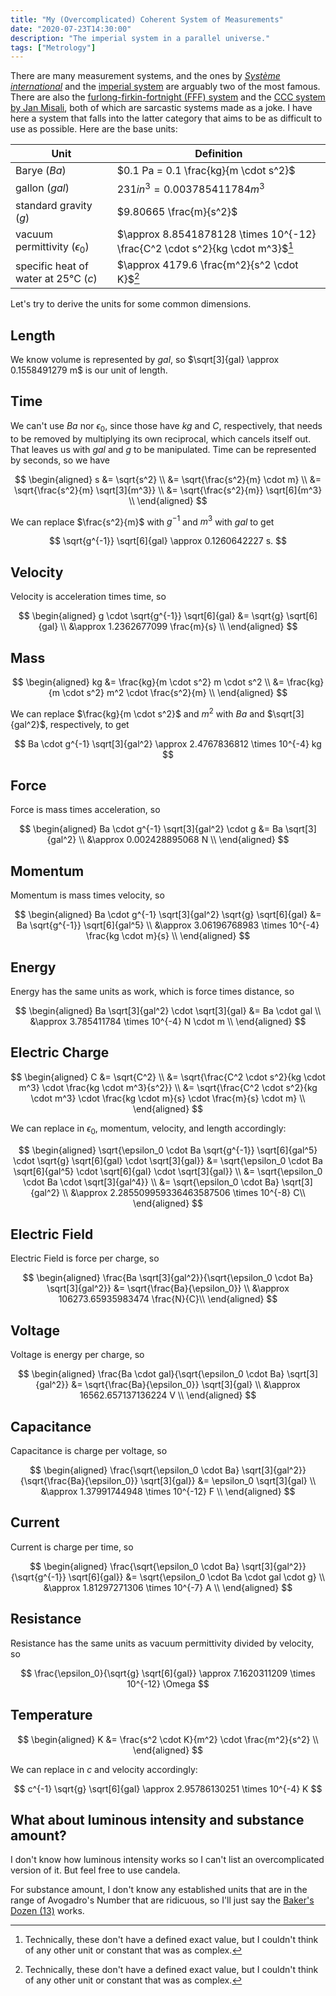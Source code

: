```yaml
---
title: "My (Overcomplicated) Coherent System of Measurements"
date: "2020-07-23T14:30:00"
description: "The imperial system in a parallel universe."
tags: ["Metrology"]
---
```


There are many measurement systems, and the ones by [_Système international_](https://en.wikipedia.org/wiki/International_System_of_Units) and the [imperial system](https://en.wikipedia.org/wiki/Imperial_units) are arguably two of the most famous. There are also the [furlong-firkin-fortnight (FFF) system](https://en.wikipedia.org/wiki/FFF_system) and the [CCC system by Jan Misali](https://www.youtube.com/watch?v=KmfdeWd0RMk), both of which are sarcastic systems made as a joke. I have here a system that falls into the latter category that aims to be as difficult to use as possible. Here are the base units:

| Unit                                 | Definition                                                                    |
| ------------------------------------ | ----------------------------------------------------------------------------- |
| Barye $(Ba)$                         | $0.1 Pa = 0.1 \frac{kg}{m \cdot s^2}$                                         |
| gallon $(gal)$                       | $231 in^3 = 0.003785411784 m^3$                                               |
| standard gravity $(g)$               | $9.80665 \frac{m}{s^2}$                                                       |
| vacuum permittivity $(\epsilon_0)$   | $\approx 8.8541878128 \times 10^{-12} \frac{C^2 \cdot s^2}{kg \cdot m^3}$[^1] |
| specific heat of water at 25°C $(c)$ | $\approx 4179.6 \frac{m^2}{s^2 \cdot K}$[^1]                                  |

[^1]: Technically, these don't have a defined exact value, but I couldn't think of any other unit or constant that was as complex.

Let's try to derive the units for some common dimensions.

## Length

We know volume is represented by $gal$, so $\sqrt[3]{gal} \approx 0.1558491279 m$ is our unit of length.

## Time

We can't use $Ba$ nor $\epsilon_0$, since those have $kg$ and $C$, respectively, that needs to be removed by multiplying its own reciprocal, which cancels itself out. That leaves us with $gal$ and $g$ to be manipulated. Time can be represented by seconds, so we have

$$
\begin{aligned}
s &= \sqrt{s^2} \\
	&= \sqrt{\frac{s^2}{m} \cdot m} \\
	&= \sqrt{\frac{s^2}{m} \sqrt[3]{m^3}} \\
	&= \sqrt{\frac{s^2}{m}} \sqrt[6]{m^3} \\
\end{aligned}
$$

We can replace $\frac{s^2}{m}$ with $g^{-1}$ and $m^3$ with $gal$ to get

$$
\sqrt{g^{-1}} \sqrt[6]{gal} \approx 0.1260642227 s.
$$

## Velocity

Velocity is acceleration times time, so

$$
\begin{aligned}
g \cdot \sqrt{g^{-1}} \sqrt[6]{gal}
	&= \sqrt{g} \sqrt[6]{gal} \\
	&\approx 1.2362677099 \frac{m}{s} \\
\end{aligned}
$$

## Mass

$$
\begin{aligned}
kg &= \frac{kg}{m \cdot s^2} m \cdot s^2 \\
	&= \frac{kg}{m \cdot s^2} m^2 \cdot \frac{s^2}{m} \\
\end{aligned}
$$

We can replace $\frac{kg}{m \cdot s^2}$ and $m^2$ with $Ba$ and $\sqrt[3]{gal^2}$, respectively, to get

$$
Ba \cdot g^{-1} \sqrt[3]{gal^2} \approx 2.4767836812 \times 10^{-4} kg
$$

## Force

Force is mass times acceleration, so

$$
\begin{aligned}
Ba \cdot g^{-1} \sqrt[3]{gal^2} \cdot g
	&= Ba \sqrt[3]{gal^2} \\
	&\approx 0.002428895068 N \\
\end{aligned}
$$

## Momentum

Momentum is mass times velocity, so

$$
\begin{aligned}
Ba \cdot g^{-1} \sqrt[3]{gal^2} \sqrt{g} \sqrt[6]{gal}
	&= Ba \sqrt{g^{-1}} \sqrt[6]{gal^5} \\
	&\approx 3.06196768983 \times 10^{-4} \frac{kg \cdot m}{s} \\
\end{aligned}
$$

## Energy

Energy has the same units as work, which is force times distance, so

$$
\begin{aligned}
Ba \sqrt[3]{gal^2} \cdot \sqrt[3]{gal}
	&= Ba \cdot gal \\
	&\approx 3.785411784 \times 10^{-4} N \cdot m \\
\end{aligned}
$$

## Electric Charge

$$
\begin{aligned}
C &= \sqrt{C^2} \\
	&= \sqrt{\frac{C^2 \cdot s^2}{kg \cdot m^3} \cdot \frac{kg \cdot m^3}{s^2}} \\
	&= \sqrt{\frac{C^2 \cdot s^2}{kg \cdot m^3} \cdot \frac{kg \cdot m}{s} \cdot \frac{m}{s} \cdot m} \\
\end{aligned}
$$

We can replace in $\epsilon_0$, momentum, velocity, and length accordingly:

$$
\begin{aligned}
\sqrt{\epsilon_0 \cdot Ba \sqrt{g^{-1}} \sqrt[6]{gal^5} \cdot \sqrt{g} \sqrt[6]{gal} \cdot \sqrt[3]{gal}}
	&= \sqrt{\epsilon_0 \cdot Ba \sqrt[6]{gal^5} \cdot \sqrt[6]{gal} \cdot \sqrt[3]{gal}} \\
	&= \sqrt{\epsilon_0 \cdot Ba \cdot \sqrt[3]{gal^4}} \\
	&= \sqrt{\epsilon_0 \cdot Ba} \sqrt[3]{gal^2} \\
	&\approx 2.285509959336463587506 \times 10^{-8} C\\
\end{aligned}
$$

## Electric Field

Electric Field is force per charge, so

$$
\begin{aligned}
\frac{Ba \sqrt[3]{gal^2}}{\sqrt{\epsilon_0 \cdot Ba} \sqrt[3]{gal^2}}
	&= \sqrt{\frac{Ba}{\epsilon_0}} \\
	&\approx 106273.65935983474 \frac{N}{C}\\
\end{aligned}
$$

## Voltage

Voltage is energy per charge, so

$$
\begin{aligned}
\frac{Ba \cdot gal}{\sqrt{\epsilon_0 \cdot Ba} \sqrt[3]{gal^2}}
	&= \sqrt{\frac{Ba}{\epsilon_0}} \sqrt[3]{gal} \\
	&\approx 16562.657137136224 V \\
\end{aligned}
$$

## Capacitance

Capacitance is charge per voltage, so

$$
\begin{aligned}
\frac{\sqrt{\epsilon_0 \cdot Ba} \sqrt[3]{gal^2}}{\sqrt{\frac{Ba}{\epsilon_0}} \sqrt[3]{gal}}
	&= \epsilon_0 \sqrt[3]{gal} \\
	&\approx 1.37991744948 \times 10^{-12} F \\
\end{aligned}
$$

## Current

Current is charge per time, so

$$
\begin{aligned}
\frac{\sqrt{\epsilon_0 \cdot Ba} \sqrt[3]{gal^2}}{\sqrt{g^{-1}} \sqrt[6]{gal}}
	&= \sqrt{\epsilon_0 \cdot Ba \cdot gal \cdot g} \\
	&\approx 1.81297271306 \times 10^{-7} A \\
\end{aligned}
$$

## Resistance

Resistance has the same units as vacuum permittivity divided by velocity, so

$$
\frac{\epsilon_0}{\sqrt{g} \sqrt[6]{gal}} \approx 7.1620311209 \times 10^{-12} \Omega
$$

## Temperature

$$
\begin{aligned}
K &= \frac{s^2 \cdot K}{m^2} \cdot \frac{m^2}{s^2} \\
\end{aligned}
$$

We can replace in $c$ and velocity accordingly:

$$
c^{-1} \sqrt{g} \sqrt[6]{gal} \approx 2.95786130251 \times 10^{-4} K
$$

## What about luminous intensity and substance amount?

I don't know how luminous intensity works so I can't list an overcomplicated version of it. But feel free to use candela.

For substance amount, I don't know any established units that are in the range of Avogadro's Number that are ridicuous, so I'll just say the [Baker's Dozen $(13)$](https://en.wikipedia.org/wiki/Dozen#Baker's_dozen) works.
